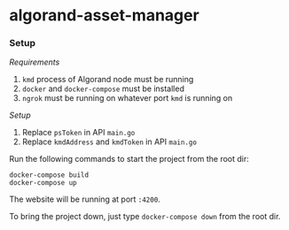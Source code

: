 # algorand-asset-manager

### Setup

*Requirements*
1. `kmd` process of Algorand node must be running
2. `docker` and `docker-compose` must be installed
3. `ngrok` must be running on whatever port `kmd` is running on

*Setup*
1. Replace `psToken` in API `main.go`
2. Replace `kmdAddress` and `kmdToken` in API `main.go`

Run the following commands to start the project from the root dir:

```
docker-compose build
docker-compose up
```

The website will be running at port `:4200`.

To bring the project down, just type `docker-compose down` from the root dir.
